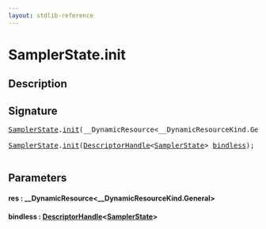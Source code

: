 ```yaml
---
layout: stdlib-reference
---
```


# SamplerState\.init

## Description





## Signature 

<pre>
<a href="../types/samplerstate-07/index" class="code_type">SamplerState</a>.<a href="init">init</a>(__DynamicResource&lt;__DynamicResourceKind.General&gt; <a href="init#decl-res" class="code_param">res</a>);

<a href="../types/samplerstate-07/index" class="code_type">SamplerState</a>.<a href="init">init</a>(<a href="../types/descriptorhandle-0a/index" class="code_type">DescriptorHandle</a>&lt;<a href="../types/samplerstate-07/index" class="code_type">SamplerState</a>&gt; <a href="init#decl-bindless" class="code_param">bindless</a>);

</pre>

## Parameters

####  <a id="decl-res"></a>res  : \_\_DynamicResource\<\_\_DynamicResourceKind\.General\>
####  <a id="decl-bindless"></a>bindless  : [DescriptorHandle](../types/descriptorhandle-0a/index)\<[SamplerState](../types/samplerstate-07/index)\>

